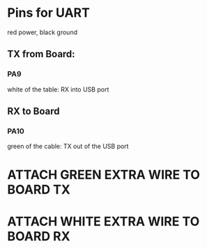 # Pins for UART
red power, black ground
## TX from Board:
### PA9
white of the table: RX into USB port
## RX to Board
### PA10
green of the cable: TX out of the USB port

# ATTACH GREEN EXTRA WIRE TO BOARD TX
# ATTACH WHITE EXTRA WIRE TO BOARD RX